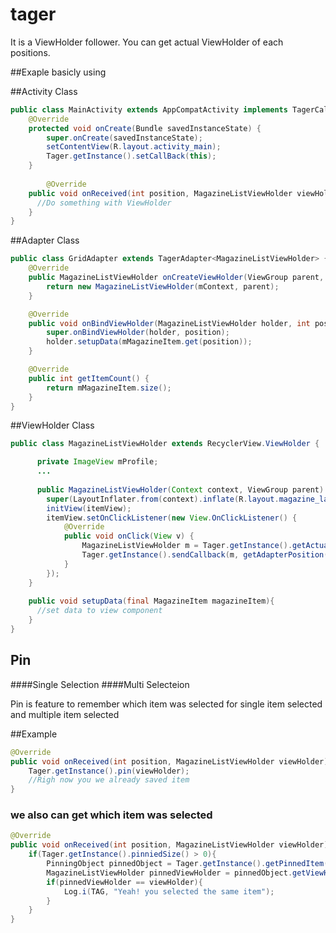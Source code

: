 # tager
It is a ViewHolder follower.
You can get actual ViewHolder of each positions.

##Exaple basicly using

##Activity Class
```JAVA
public class MainActivity extends AppCompatActivity implements TagerCallback<MagazineListViewHolder> {
    @Override
    protected void onCreate(Bundle savedInstanceState) {
        super.onCreate(savedInstanceState);
        setContentView(R.layout.activity_main);
        Tager.getInstance().setCallBack(this);
    }
        
        @Override
    public void onReceived(int position, MagazineListViewHolder viewHolder) {
      //Do something with ViewHolder
    }
}
```
##Adapter Class
```JAVA
public class GridAdapter extends TagerAdapter<MagazineListViewHolder> {
    @Override
    public MagazineListViewHolder onCreateViewHolder(ViewGroup parent, int viewType) {
        return new MagazineListViewHolder(mContext, parent);
    }

    @Override
    public void onBindViewHolder(MagazineListViewHolder holder, int position) {
        super.onBindViewHolder(holder, position);
        holder.setupData(mMagazineItem.get(position));
    }

    @Override
    public int getItemCount() {
        return mMagazineItem.size();
    }
}
```
##ViewHolder Class
```JAVA
public class MagazineListViewHolder extends RecyclerView.ViewHolder {

      private ImageView mProfile;
      ...
      
      public MagazineListViewHolder(Context context, ViewGroup parent) {
        super(LayoutInflater.from(context).inflate(R.layout.magazine_layout, parent, false));
        initView(itemView);
        itemView.setOnClickListener(new View.OnClickListener() {
            @Override
            public void onClick(View v) {
                MagazineListViewHolder m = Tager.getInstance().getActualView(MagazineListViewHolder.this);
                Tager.getInstance().sendCallback(m, getAdapterPosition());
            }
        });
    }
    
    public void setupData(final MagazineItem magazineItem){
      //set data to view component
    }
}
```
## Pin
####Single Selection
####Multi Selecteion

Pin is feature to remember which item was selected for single item selected and multiple item selected

##Example

```JAVA
@Override
public void onReceived(int position, MagazineListViewHolder viewHolder) {
    Tager.getInstance().pin(viewHolder);
    //Righ now you we already saved item
}
```
### we also can get which item was selected
```JAVA
@Override
public void onReceived(int position, MagazineListViewHolder viewHolder) {
    if(Tager.getInstance().pinniedSize() > 0){
        PinningObject pinnedObject = Tager.getInstance().getPinnedItem(0).getViewHolder();
        MagazineListViewHolder pinnedViewHolder = pinnedObject.getViewHolder();
        if(pinnedViewHolder == viewHolder){
            Log.i(TAG, "Yeah! you selected the same item");
        }
    }
}
```
